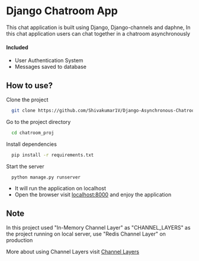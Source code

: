 
# Django Chatroom App

This chat application is built using Django, Django-channels and daphne, In this chat application users can chat together in a chatroom asynchronously

#### Included
- User Authentication System
- Messages saved to database

## How to use?

Clone the project

```bash
  git clone https://github.com/Shivakumar1V/Django-Asynchronous-Chatroom-Project
```

Go to the project directory

```bash
  cd chatroom_proj
```

Install dependencies

```bash
  pip install -r requirements.txt
```

Start the server

```bash
  python manage.py runserver
```
- It will run the application on localhost
- Open the browser visit [localhost:8000](http://localhost:8000) and enjoy the application

## Note
In this project used "In-Memory Channel Layer" as "CHANNEL_LAYERS" as the project running on local server, use "Redis Channel Layer" on production 

More about using Channel Layers visit [Channel Layers](https://channels.readthedocs.io/en/stable/topics/channel_layers.html)